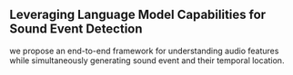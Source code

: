 ## Leveraging Language Model Capabilities for Sound Event Detection
we propose an end-to-end framework for understanding audio features while simultaneously generating sound event and their temporal location.
